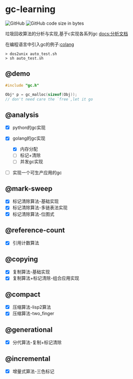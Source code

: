 # gc-learning
<p>
<img alt="GitHub" src="https://img.shields.io/github/license/brewlin/gc-learning">
<img alt="GitHub code size in bytes" src="https://img.shields.io/github/languages/code-size/brewlin/gc-learning">
</p>

垃圾回收算法的分析与实现,基于c实现各系列gc [docs:分析文档](https://wiki.brewlin.com/wiki/blog/gc-learning/GC%E7%AE%97%E6%B3%95%E5%88%86%E6%9E%90%E4%B8%8E%E5%AE%9E%E7%8E%B0/)

在编程语言中引入gc的例子:[colang](https://github.com/brewlin/colang.git)

```asciidoc
> dos2unix auto_test.sh
> sh auto_test.sh
```
## @demo
```c
#include "gc.h"

Obj* p = gc_malloc(sizeof(Obj));
// don't need care the `free`,let it go

```

## @analysis
- [x] python的gc实现
- [x] golang的gc实现
    - [x] 内存分配
    - [ ] 标记+清除
    - [ ] 并发gc实现
- [ ] 实现一个可生产应用的gc


## @mark-sweep
- [x] 标记清除算法-基础实现
- [x] 标记清除算法-多链表法实现
- [x] 标记清除算法-位图式

## @reference-count 
- [x] 引用计数算法

## @copying
- [x] 复制算法-基础实现
- [x] 复制算法+标记清除-组合应用实现

## @compact
- [x] 压缩算法-lisp2算法
- [x] 压缩算法-two_finger

## @generational
- [x] 分代算法-复制+标记清除

## @incremental
- [x] 增量式算法-三色标记





